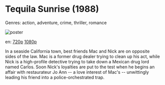 # Tequila Sunrise (1988)

Genres: action, adventure, crime, thriller, romance

![poster](http://image.tmdb.org/t/p/w500/57M9kLofAmUaHaVth3nSFGi1eZ9.jpg)

en:
  [720p](magnet:?xt=urn:btih:00600E0EA7AA434EF21CB3F0B302EC0E60A69331&tr=udp://glotorrents.pw:6969/announce&tr=udp://tracker.opentrackr.org:1337/announce&tr=udp://torrent.gresille.org:80/announce&tr=udp://tracker.openbittorrent.com:80&tr=udp://tracker.coppersurfer.tk:6969&tr=udp://tracker.leechers-paradise.org:6969&tr=udp://p4p.arenabg.ch:1337&tr=udp://tracker.internetwarriors.net:1337)
  [1080p](magnet:?xt=urn:btih:66BAB0FB30CA101B45FEEFEA2B6E09062F81814A&tr=udp://glotorrents.pw:6969/announce&tr=udp://tracker.opentrackr.org:1337/announce&tr=udp://torrent.gresille.org:80/announce&tr=udp://tracker.openbittorrent.com:80&tr=udp://tracker.coppersurfer.tk:6969&tr=udp://tracker.leechers-paradise.org:6969&tr=udp://p4p.arenabg.ch:1337&tr=udp://tracker.internetwarriors.net:1337)
  


In a seaside California town, best friends Mac and Nick are on opposite sides of the law. Mac is a former drug dealer trying to clean up his act, while Nick is a high-profile detective trying to take down a Mexican drug lord named Carlos. Soon Nick's loyalties are put to the test when he begins an affair with restaurateur Jo Ann  -- a love interest of Mac's -- unwittingly leading his friend into a police-orchestrated trap.